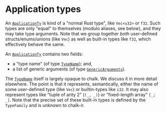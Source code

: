 # Application types

An [`ApplicationTy`] is kind of a "normal Rust type", like
`Vec<u32>` or `f32`. Such types are only "equal" to themselves (modulo
aliases, see below), and they may take type arguments.  Note that we
group together *both* user-defined structs/enums/unions (like `Vec`)
as well as built-in types like `f32`, which effectively behave the
same.

[`ApplicationTy`]: http://rust-lang.github.io/chalk/chalk_ir/struct.ApplicationTy.html

An [`ApplicationTy`] contains two fields:

* a "type name" (of type [`TypeName`]); and,
* a list of generic arguments (of type [`GenericArguments`]).

The [`TypeName`] itself is largely opaque to chalk. We discuss it in
more detail elsewhere. The point is that it represents, semantically,
either the name of some user-defined type (like `Vec`) or builtin-types
like `i32`. It may also represent types like "tuple of arity 2" (`(_,
_)`) or "fixed-length array" `[_; _]`. Note that the precise set of
these built-in types is defined by the `TypeFamily` and is unknown to
chalk-ir.

[`TypeName`]: http://rust-lang.github.io/chalk/chalk_ir/enum.TypeName.html
[`GenericArguments`]: XXX
